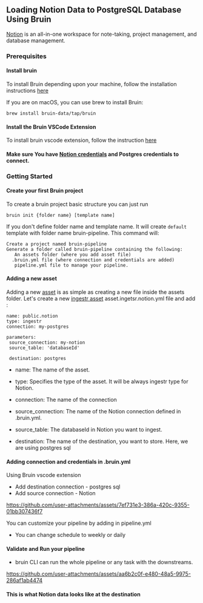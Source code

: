 ## Loading Notion Data to PostgreSQL Database Using Bruin
[Notion](https://www.notion.so) is an all-in-one workspace for note-taking, project management, and database management.

### Prerequisites
#### Install bruin

To install Bruin depending upon your machine, follow the installation instructions [here](https://github.com/bruin-data/bruin/blob/f799133136aba1b0eea673d731f236a4b5e78752/docs/getting-started/introduction/installation.md)

If you are on macOS, you can use brew to install Bruin:

```
brew install bruin-data/tap/bruin
```

#### Install the Bruin VSCode Extension
To install bruin vscode extension, follow the instruction [here](https://github.com/bruin-data/bruin/blob/f799133136aba1b0eea673d731f236a4b5e78752/docs/vscode-extension/installation.md)

#### Make sure You have [Notion credentials]() and Postgres credentials to connect.

### Getting Started
#### Create your first Bruin project

To create a bruin project basic structure you can just run


   ```
   bruin init {folder name} [template name]
   ```

If you don't define folder name and template name. It will create `default` template with folder name bruin-pipeline. This command will:

    Create a project named bruin-pipeline 
    Generate a folder called bruin-pipeline containing the following:
       An assets folder (where you add asset file)
      .bruin.yml file (where connection and credentials are added)
       pipeline.yml file to manage your pipeline.

#### Adding a new asset

Adding a new [asset](https://bruin-data.github.io/bruin/assets/ingestr.html) is as simple as creating a new file inside the assets folder. Let's create a new [ingestr asset](https://bruin-data.github.io/bruin/assets/ingestr.html) asset.ingetsr.notion.yml file and add :

 ```
 name: public.notion
type: ingestr
connection: my-postgres

parameters:
  source_connection: my-notion
  source_table: 'databaseId'

  destination: postgres
 ```

- name: The name of the asset.

- type: Specifies the type of the asset. It will be always ingestr type for Notion.

- connection: The name of the connection

- source_connection: The name of the Notion connection defined in .bruin.yml.
- source_table: The databaseId in Notion you want to ingest.
- destination: The name of the destination, you want to store. Here, we are using postgres sql


#### Adding connection and credentials in .bruin.yml
Using Bruin vscode extension
- Add destination connection - postgres sql
- Add source connection - Notion

https://github.com/user-attachments/assets/7ef731e3-386a-420c-9355-01bb307436f7


You can customize your pipeline by adding in pipeline.yml
- You can change schedule to weekly or daily

#### Validate and Run your pipeline
- bruin CLI can run the whole pipeline or any task with the downstreams.



https://github.com/user-attachments/assets/aa6b2c0f-e480-48a5-9975-286af1ab4474


#### This is what Notion data looks like at the destination


